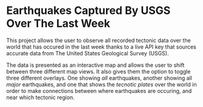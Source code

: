 # Earthquakes Captured By USGS Over The Last Week

This project allows the user to observe all recorded tectonic data over the world that has occured in the last week thanks to a live API key that sources accurate data from The United States Geological Survey (USGS).

The data is presented as an interactive map and allows the user to shift between three different map views. It also gives them the option to toggle three different overlays. One showing *all* earthquakes, another showing all *major* earthquakes, and one that shows the *tecnotic plates* over the world in order to make connections between where earthquakes are occuring, and near which tectonic region.


